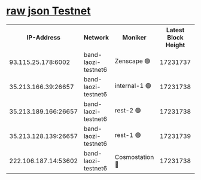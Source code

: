 
[raw json Testnet](https://rpc-check.bandt.stavr.tech/bandt/rpcbandt_result.json)
=

<table><tr><th>IP-Address</th><th>Network</th><th>Moniker</th><th>Latest Block Height</th><th>Earliest Block Height</th><th>Catching Up</th><th>Tx Index</th><th>Voting Power</th><th>Scan Time</th></tr><tr><td>93.115.25.178:6002</td><td>band-laozi-testnet6</td><td>Zenscape 🟢</td><td>17231737</td><td>12460001</td><td>False</td><td>on</td><td>0</td><td>2024-03-28T18:57:02.477138213UTC</td></tr><tr><td>35.213.166.39:26657</td><td>band-laozi-testnet6</td><td>internal-1 🟢</td><td>17231738</td><td>17131738</td><td>False</td><td>on</td><td>0</td><td>2024-03-28T18:57:04.687487369UTC</td></tr><tr><td>35.213.189.166:26657</td><td>band-laozi-testnet6</td><td>rest-2 🟢</td><td>17231738</td><td>17131738</td><td>False</td><td>on</td><td>0</td><td>2024-03-28T18:57:05.525438147UTC</td></tr><tr><td>35.213.128.139:26657</td><td>band-laozi-testnet6</td><td>rest-1 🟢</td><td>17231739</td><td>17131739</td><td>False</td><td>on</td><td>0</td><td>2024-03-28T18:57:06.350892466UTC</td></tr><tr><td>222.106.187.14:53602</td><td>band-laozi-testnet6</td><td>Cosmostation 🔴</td><td>17231738</td><td>17145001</td><td>False</td><td>on</td><td>2203686</td><td>2024-03-28T18:57:03.834126124UTC</td></tr></table>
